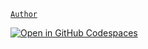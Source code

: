 [`Author`](https://explery.github.io)

[![Open in GitHub Codespaces](https://github.com/codespaces/badge.svg)](https://codespaces.new/Explery/Explery.github.io)
